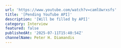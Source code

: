```yaml
---
url: 'https://www.youtube.com/watch?v=camlUwrxsfs'
title: '[Pending YouTube API]'
description: '[Will be filled by API]'
category: Interview
featured: false
publishedAt: '2025-07-11T15:40:54Z'
channelName: Peter H. Diamandis
---
```



